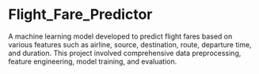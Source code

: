 # Flight_Fare_Predictor
A machine learning model developed to predict flight fares based on various features such as airline, source, destination, route, departure time, and duration. This project involved comprehensive data preprocessing, feature engineering, model training, and evaluation.
